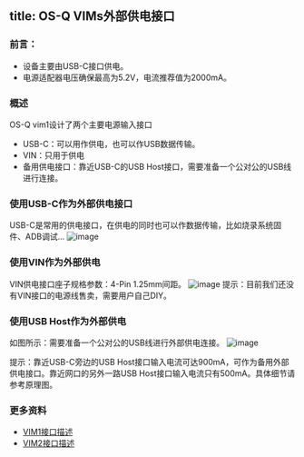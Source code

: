 title: OS-Q VIMs外部供电接口
---

### 前言：
 * 设备主要由USB-C接口供电。
 * 电源适配器电压确保最高为5.2V，电流推荐值为2000mA。

### 概述
OS-Q vim1设计了两个主要电源输入接口
 * USB-C：可以用作供电，也可以作USB数据传输。
 * VIN：只用于供电
 * 备用供电接口：靠近USB-C的USB Host接口，需要准备一个公对公的USB线进行连接。

### 使用USB-C作为外部供电接口
USB-C是常用的供电接口，在供电的同时也可以作数据传输，比如烧录系统固件、ADB调试...
![image](/images/vim1/usbc_extra_power.png)

### 使用VIN作为外部供电
VIN供电接口座子规格参数：4-Pin 1.25mm间距。
![image](/images/vim1/vin_extra_power.png)
提示：目前我们还没有VIN接口的电源线售卖，需要用户自己DIY。

### 使用USB Host作为外部供电
如图所示：需要准备一个公对公的USB线进行外部供电连接。
![image](/images/vim1/usb_host_extra_power.png)


提示：靠近USB-C旁边的USB Host接口输入电流可达900mA，可作为备用外部供电接口。靠近网口的另外一路USB Host接口输入电流只有500mA。具体细节请参考原理图。

### 更多资料
* [VIM1接口描述](/zh-cn/vim1/VimInterfaces.html)
* [VIM2接口描述](/zh-cn/vim2/Vim2Interfaces.html)

